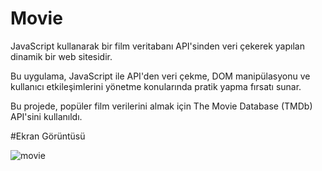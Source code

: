 # Movie

​JavaScript kullanarak bir film veritabanı API'sinden veri çekerek yapılan dinamik bir web sitesidir.

Bu uygulama, JavaScript ile API'den veri çekme, DOM manipülasyonu ve kullanıcı etkileşimlerini yönetme konularında pratik yapma fırsatı sunar.​

Bu projede, popüler film verilerini almak için The Movie Database (TMDb) API'sini kullanıldı.

#Ekran Görüntüsü

![movie](https://github.com/user-attachments/assets/f067e68e-8b92-4dc9-acd2-56c2d331c3ae)


